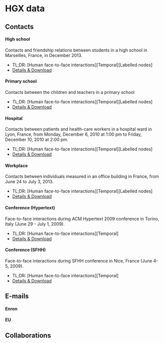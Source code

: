 # HGX data

## Contacts

#### High school
Contacts and friendship relations between students in a high school in Marseilles, France, in December 2013.
* TL;DR: [Human face-to-face interactions][Temporal][Labelled nodes] 
* [Details & Download](https://github.com/HGX-Team/data/tree/main/contacts/high-school)

#### Primary school
Contacts between the children and teachers in a primary school 
* TL;DR: [Human face-to-face interactions][Temporal][Labelled nodes] 
* [Details & Download](https://github.com/HGX-Team/data/tree/main/contacts/primary-school)

#### Hospital
Contacts between patients and health-care workers in a hospital ward in Lyon, France, from Monday, December 6, 2010 at 1:00 pm to Friday, December 10, 2010 at 2:00 pm.
* TL;DR: [Human face-to-face interactions][Temporal][Labelled nodes] 
* [Details & Download](https://github.com/HGX-Team/data/tree/main/contacts/hospital)

#### Workplace
Contacts between individuals measured in an office building in France, from June 24 to July 3, 2013.
* TL;DR: [Human face-to-face interactions][Temporal][Labelled nodes] 
* [Details & Download](https://github.com/HGX-Team/data/tree/main/contacts/workplace)

#### Conference (Hypertext)
Face-to-face interactions during ACM Hypertext 2009 conference in Torino, Italy (June 29 - July 1, 2009).
* TL;DR: [Human face-to-face interactions][Temporal]
* [Details & Download](https://github.com/HGX-Team/data/tree/main/contacts/conference-hypertext)

#### Conference (SFHH)
Face-to-face interactions during SFHH conference in Nice, France (June 4-5, 2009).
* TL;DR: [Human face-to-face interactions][Temporal] 
* [Details & Download](https://github.com/HGX-Team/data/tree/main/contacts/conference-sfhh)

## E-mails

#### Enron

#### EU

## Collaborations


